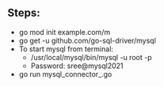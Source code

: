 ## Steps:
- go mod init example.com/m
- go get -u github.com/go-sql-driver/mysql
- To start mysql from terminal:
  - /usr/local/mysql/bin/mysql -u root -p
  - Password: sree@mysql2021
- go run mysql_connector_.go